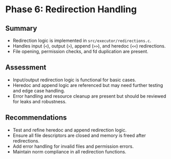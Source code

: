 # Phase 6: Redirection Handling

## Summary
- Redirection logic is implemented in `src/executor/redirections.c`.
- Handles input (`<`), output (`>`), append (`>>`), and heredoc (`<<`) redirections.
- File opening, permission checks, and fd duplication are present.

## Assessment
- Input/output redirection logic is functional for basic cases.
- Heredoc and append logic are referenced but may need further testing and edge case handling.
- Error handling and resource cleanup are present but should be reviewed for leaks and robustness.

## Recommendations
- Test and refine heredoc and append redirection logic.
- Ensure all file descriptors are closed and memory is freed after redirections.
- Add error handling for invalid files and permission errors.
- Maintain norm compliance in all redirection functions.
